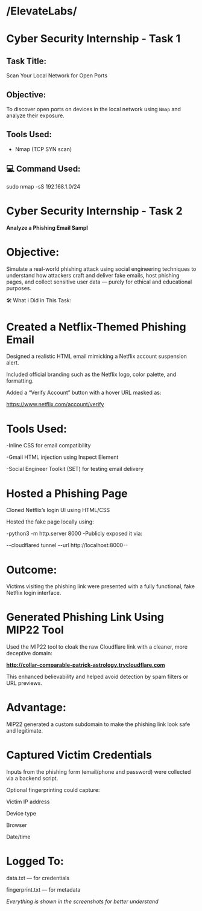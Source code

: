 # /ElevateLabs/

# Cyber Security Internship - Task 1

## Task Title:
Scan Your Local Network for Open Ports

## Objective:
To discover open ports on devices in the local network using `Nmap` and analyze their exposure.

## Tools Used:

- Nmap (TCP SYN scan)

## 💻 Command Used:

sudo nmap -sS 192.168.1.0/24



# Cyber Security Internship - Task 2

 **Analyze a Phishing Email Sampl**

 # Objective:
Simulate a real-world phishing attack using social engineering techniques to understand how attackers craft and deliver fake emails, host phishing pages, and collect sensitive user data — purely for ethical and educational purposes.

🛠️ What i Did in This Task:
# Created a Netflix-Themed Phishing Email
Designed a realistic HTML email mimicking a Netflix account suspension alert.

Included official branding such as the Netflix logo, color palette, and formatting.

Added a “Verify Account” button with a hover URL masked as:

https://www.netflix.com/account/verify

# Tools Used:

-Inline CSS for email compatibility

-Gmail HTML injection using Inspect Element

-Social Engineer Toolkit (SET) for testing email delivery

# Hosted a Phishing Page
Cloned Netflix’s login UI using HTML/CSS

Hosted the fake page locally using:

-python3 -m http.server 8000
-Publicly exposed it via:

--cloudflared tunnel --url http://localhost:8000-- 

# Outcome:
Victims visiting the phishing link were presented with a fully functional, fake Netflix login interface.

# Generated Phishing Link Using MIP22 Tool
Used the MIP22 tool to cloak the raw Cloudflare link with a cleaner, more deceptive domain:

**http://collar-comparable-patrick-astrology.trycloudflare.com**

This enhanced believability and helped avoid detection by spam filters or URL previews.

# Advantage:
MIP22 generated a custom subdomain to make the phishing link look safe and legitimate.

# Captured Victim Credentials
Inputs from the phishing form (email/phone and password) were collected via a backend script.

Optional fingerprinting could capture:

Victim IP address

Device type

Browser

Date/time

# Logged To:

data.txt — for credentials

fingerprint.txt — for metadata

*Everything is shown in the screenshots for better understand*

